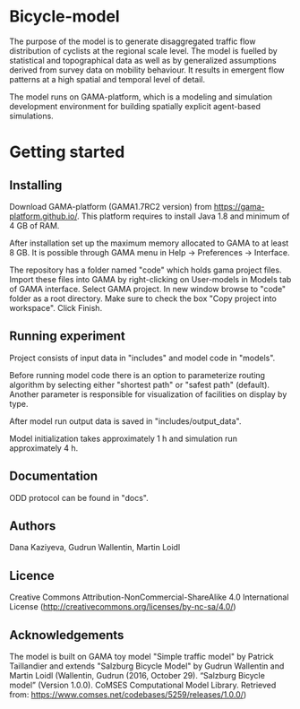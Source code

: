 # Bicycle-model

The purpose of the model is to generate disaggregated traffic flow distribution of cyclists at the regional scale level. The model is fuelled by statistical and topographical data as well as by generalized assumptions derived from survey data on mobility behaviour. It results in emergent flow patterns at a high spatial and temporal level of detail.

The model runs on GAMA-platform, which is a modeling and simulation development environment for building spatially explicit agent-based simulations.

# Getting started

## Installing
Download GAMA-platform (GAMA1.7RC2 version) from https://gama-platform.github.io/. This platform requires to install Java 1.8 and minimum of 4 GB of RAM.

After installation set up the maximum memory allocated to GAMA to at least 8 GB. It is possible through GAMA menu in Help -> Preferences -> Interface.

The repository has a folder named "code" which holds gama project files. Import these files into GAMA by right-clicking on User-models in Models tab of GAMA interface. Select GAMA project. In new window browse to "code" folder as a root directory. Make sure to check the box "Copy project into workspace". Click Finish.

## Running experiment

Project consists of input data in "includes" and model code in "models". 

Before running model code there is an option to parameterize routing algorithm by selecting either "shortest path" or "safest path" (default). Another parameter is responsible for visualization of facilities on display by type.

After model run output data is saved in "includes/output_data".

Model initialization takes approximately 1 h and simulation run approximately 4 h.

## Documentation

ODD protocol can be found in "docs".

## Authors

Dana Kaziyeva, Gudrun Wallentin, Martin Loidl

## Licence

Creative Commons Attribution-NonCommercial-ShareAlike 4.0 International License (http://creativecommons.org/licenses/by-nc-sa/4.0/)

## Acknowledgements

The model is built on GAMA toy model "Simple traffic model" by Patrick Taillandier and extends "Salzburg Bicycle Model" by Gudrun Wallentin and Martin Loidl (Wallentin, Gudrun (2016, October 29). “Salzburg Bicycle model” (Version 1.0.0). CoMSES Computational Model Library. Retrieved from: https://www.comses.net/codebases/5259/releases/1.0.0/)
